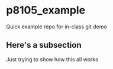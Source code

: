 # p8105_example

Quick example repo for in-class git demo 

## Here's a subsection

Just trying to show how this all works